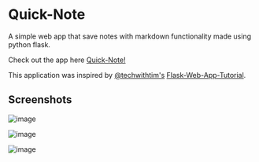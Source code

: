 # Quick-Note
 A simple web app that save notes with markdown functionality made using python flask.
 
 Check out the app here [Quick-Note!](https://quick-note-web.herokuapp.com/)
 
 This application was inspired by [@techwithtim's](https://github.com/techwithtim) [Flask-Web-App-Tutorial](https://github.com/techwithtim/Flask-Web-App-Tutorial). 
 
 ## Screenshots
 
 ![image](https://user-images.githubusercontent.com/40627011/144274712-af2356e9-bf67-4dbc-8f77-04e58fc3ff00.png)
 
 ![image](https://user-images.githubusercontent.com/40627011/144274922-998e2ae0-d2f7-404a-98f8-62400fb248f4.png)
 
 ![image](https://user-images.githubusercontent.com/40627011/144274816-d3c36045-981b-4b58-9f7a-8acd28350e03.png)

 

